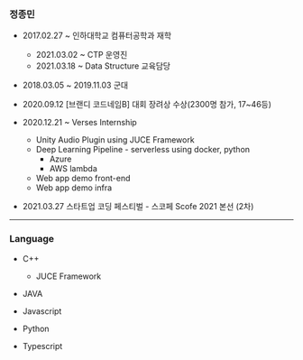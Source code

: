 ### 정종민

+ 2017.02.27 ~ 인하대학교 컴퓨터공학과 재학
  + 2021.03.02 ~ CTP 운영진
  + 2021.03.18 ~ Data Structure 교육담당
  
+ 2018.03.05 ~ 2019.11.03 군대

+ 2020.09.12 [브랜디 코드네임B] 대회 장려상 수상(2300명 참가, 17~46등)

+ 2020.12.21 ~ Verses Internship
  + Unity Audio Plugin using JUCE Framework
  + Deep Learning Pipeline - serverless using docker, python
    + Azure
    + AWS lambda
  + Web app demo front-end
  + Web app demo infra

+ 2021.03.27 스타트업 코딩 페스티벌 - 스코페 Scofe 2021 본선 (2차)
------------------------

### Language

+ C++
  + JUCE Framework

+ JAVA

+ Javascript

+ Python

+ Typescript
